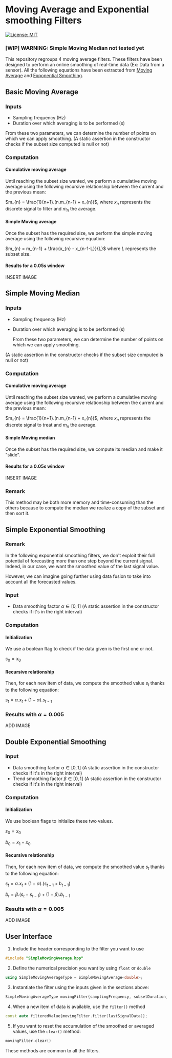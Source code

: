 
# Moving Average and Exponential smoothing Filters
[![License: MIT](https://img.shields.io/badge/License-MIT-yellow.svg)](https://opensource.org/licenses/MIT)
 ### [WIP] WARNING: Simple Moving Median not tested yet
This repository regroups 4 moving average filters.
These filters have been designed to perform an online smoothing of real-time data (Ex: Data from a sensor).
All the following equations have been extracted from [Moving Average](https://en.wikipedia.org/wiki/Moving_average)
and [Exponential Smoothing](https://en.wikipedia.org/wiki/Exponential_smoothing).

## Basic Moving Average


### Inputs

* Sampling frequency (Hz)
* Duration over which averaging is to be performed (s)

From these two parameters, we can determine the number of points on which we can apply smoothing.
(A static assertion in the constructor checks if the subset size computed is null or not)

### Computation

#### Cumulative moving average

Until reaching the subset size wanted, we perform a cumulative moving average using the following recursive
relationship between the current and the previous mean:

$m_{n} = \frac{1}{n+1}.(n.m_{n-1} + x_{n})$, where $x_{n}$ represents the discrete signal to filter and $m_{n}$ the
average.

#### Simple Moving average

Once the subset has the required size, we perform the simple moving average using the following recursive equation:

$m_{n} = m_{n-1} + \frac{x_{n} - x_{n-1-L}}{L}$ where $L$ represents the subset size.

#### Results for a $0.05s$ window

INSERT IMAGE

## Simple Moving Median

### Inputs

* Sampling frequency (Hz)
* Duration over which averaging is to be performed (s)

  From these two parameters, we can determine the number of points on which we can apply smoothing.

(A static assertion in the constructor checks if the subset size computed is null or not)

### Computation

#### Cumulative moving average

Until reaching the subset size wanted, we perform a cumulative moving average using the following recursive
relationship between the current and the previous mean:

$m_{n} = \frac{1}{n+1}.(n.m_{n-1} + x_{n})$, where $x_{n}$ represents the discrete signal to treat and $m_{n}$ the
average.

#### Simple Moving median

Once the subset has the required size, we compute its median and make it "slide".

#### Results for a $0.05s$ window

INSERT IMAGE

### Remark

This method may be both more memory and time-consuming than the others because to compute the median we realize a copy
of the
subset and then sort it.

## Simple Exponential Smoothing

### Remark

In the following exponential smoothing filters, we don't exploit their full potential of forecasting more than one step
beyond the current signal.
Indeed, in our case, we want the smoothed value of the last signal value.

However, we can imagine going further using data fusion to take into account all the forecasted values.

### Input

* Data smoothing factor $\alpha \in [0,1]$ (A static assertion in the constructor checks if it's in the right interval)

### Computation

#### Initialization

We use a boolean flag to check if the data given is the first one or not.

$s_{0} = x_{0}$

#### Recursive relationship

Then, for each new item of data, we compute the smoothed value $s_{t}$ thanks to the following equation:

$s_{t} = \alpha.x_{t} + (1-\alpha).s_{t-1}$

### Results with $\alpha = 0.005$

ADD IMAGE

## Double Exponential Smoothing

### Input

* Data smoothing factor $\alpha \in [0,1]$ (A static assertion in the constructor checks if it's in the right interval)
* Trend smoothing factor $\beta \in [0,1]$ (A static assertion in the constructor checks if it's in the right interval)

### Computation

#### Initialization

We use boolean flags to initialize these two values.

$s_{0} = x_{0}$

$b_{0} = x_{1} - x_{0}$

#### Recursive relationship

Then, for each new item of data, we compute the smoothed value $s_{t}$ thanks to the following equation:

$s_{t} = \alpha.x_{t} + (1-\alpha).(s_{t-1}+b_{t-1})$

$b_{t} = \beta.(s_{t}-s_{t-1}) + (1-\beta).b_{t-1}$

### Results with $\alpha = 0.005$

ADD IMAGE

## User Interface
1. Include the header corresponding to the filter you want to use
```cpp
#include "SimpleMovingAverage.hpp"
```
2. Define the numerical precision you want by using ```float``` or ```double```
```cpp
using SimpleMovingAverageType = SimpleMovingAverage<double>;
```
3. Instantiate the filter using the inputs given in the sections above:
```cpp
SimpleMovingAverageType movingFilter{samplingFrequency, subsetDuration};
```
4. When a new item of data is available, use the ```filter()``` method
```cpp
const auto filteredValue{movingFilter.filter(lastSignalData)};
```
5. If you want to reset the accumulation of the smoothed or averaged values, use the ```clear()``` method:
```cpp
movingFilter.clear()
```

These methods are common to all the filters.